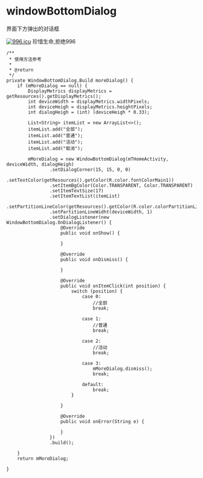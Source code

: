 # windowBottomDialog
界面下方弹出的对话框


<a href="https://996.icu"><img src="https://img.shields.io/badge/link-996.icu-red.svg" alt="996.icu" /></a>
珍惜生命,拒绝996

	/**
     * 使用方法参考
     *
     * @return
     */
    private WindowBottomDialog.Build moreDialog() {
        if (mMoreDialog == null) {
            DisplayMetrics displayMetrics = getResources().getDisplayMetrics();
            int deviceWidth = displayMetrics.widthPixels;
            int deviceHeigh = displayMetrics.heightPixels;
            int dialogHeigh = (int) (deviceHeigh * 0.33);

            List<String> itemList = new ArrayList<>();
            itemList.add("全部");
            itemList.add("普通");
            itemList.add("活动");
            itemList.add("取消");

            mMoreDialog = new WindowBottomDialog(mTHomeActivity, deviceWidth, dialogHeigh)
                    .setDialogCorner(15, 15, 0, 0)
                    .setTextColor(getResources().getColor(R.color.fontColorMain1))
                    .setItemBgColor(Color.TRANSPARENT, Color.TRANSPARENT)
                    .setItemTextSize(17)
                    .setItemTextList(itemList)
                    .setPartitionLineColor(getResources().getColor(R.color.colorPartitionLine))
                    .setPartitionLineWidht(deviceWidth, 1)
                    .setDialogListener(new WindowBottomDialog.OnDialogListener() {
                        @Override
                        public void onShow() {

                        }

                        @Override
                        public void onDismiss() {

                        }

                        @Override
                        public void onItemClick(int position) {
                            switch (position) {
                                case 0:
                                    //全部
                                    break;

                                case 1:
                                    //普通
                                    break;

                                case 2:
                                    //活动
                                    break;

                                case 3:
                                    mMoreDialog.dismiss();
                                    break;

                                default:
                                    break;
                            }

                        }

                        @Override
                        public void onError(String e) {

                        }
                    })
                    .build();

        }
        return mMoreDialog;

    }
